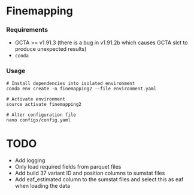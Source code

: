 Finemapping
===========

### Requirements
- GCTA >= v1.91.3 (there is a bug in v1.91.2b which causes GCTA slct to produce unexpected results)
- `conda`

### Usage

```
# Install dependencies into isolated environment
conda env create -n finemapping2 --file environment.yaml

# Activate environment
source activate finemapping2

# Alter configuration file
nano configs/config.yaml

```

# TODO
- Add logging
- Only load required fields from parquet files
- Add build 37 variant ID and position columns to sumstat files
- Add eaf_estimated column to the sumstat files and select this as eaf when loading the data
